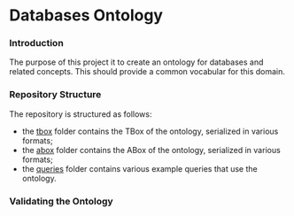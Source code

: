 # Databases Ontology

### Introduction
The purpose of this project it to create an ontology for databases and related concepts. This should provide a common
vocabular for this domain.

### Repository Structure
The repository is structured as follows:
* the [tbox](https://github.com/danielamariei/databases-ontology/blob/master/tbox/) folder contains the TBox of the ontology, serialized in various formats;
* the [abox](https://github.com/danielamariei/databases-ontology/blob/master/tbox/) folder contains the ABox of the ontology, serialized in various formats;
* the [queries](https://github.com/danielamariei/databases-ontology/blob/master/tbox/) folder contains various example queries that use the ontology.

### Validating the Ontology


